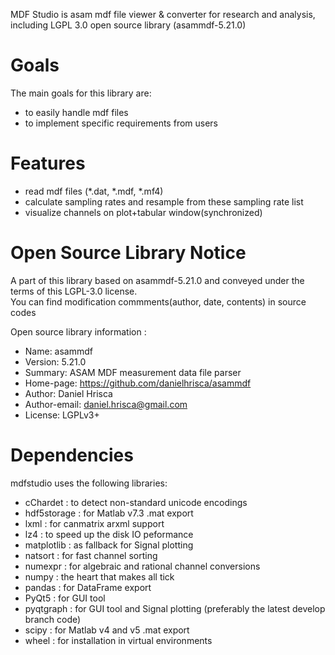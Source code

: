 <p align=center>

MDF Studio is asam mdf file viewer & converter for research and analysis, including LGPL 3.0 open source library (asammdf-5.21.0)


</p>

# Goals
The main goals for this library are:

* to easily handle mdf files
* to implement specific requirements from users

# Features

* read mdf files (*.dat, *.mdf, *.mf4)
* calculate sampling rates and resample from these sampling rate list
* visualize channels on plot+tabular window(synchronized)

# Open Source Library Notice
<p> A part of this library based on asammdf-5.21.0 and conveyed under the terms of this LGPL-3.0 license.<br>
You can find modification commments(author, date, contents) in source codes</p>

<p>Open source library information : </p>

* Name: asammdf
* Version: 5.21.0
* Summary: ASAM MDF measurement data file parser
* Home-page: https://github.com/danielhrisca/asammdf
* Author: Daniel Hrisca
* Author-email: daniel.hrisca@gmail.com
* License: LGPLv3+ 

# Dependencies
mdfstudio uses the following libraries:
  - cChardet : to detect non-standard unicode encodings
  - hdf5storage : for Matlab v7.3 .mat export
  - lxml : for canmatrix arxml support
  - lz4 : to speed up the disk IO peformance
  - matplotlib : as fallback for Signal plotting
  - natsort : for fast channel sorting
  - numexpr : for algebraic and rational channel conversions
  - numpy : the heart that makes all tick
  - pandas : for DataFrame export
  - PyQt5 : for GUI tool
  - pyqtgraph : for GUI tool and Signal plotting (preferably the latest develop branch code)
  - scipy : for Matlab v4 and v5 .mat export
  - wheel : for installation in virtual environments
